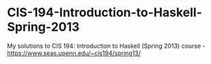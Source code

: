 # CIS-194-Introduction-to-Haskell-Spring-2013
My solutions to CIS 194: Introduction to Haskell (Spring 2013) course - https://www.seas.upenn.edu/~cis194/spring13/
